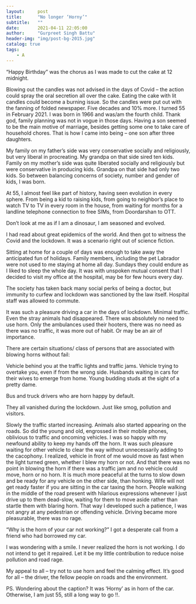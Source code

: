 ```yaml
---
layout:     post
title:      "No longer ‘Horny’"
subtitle:   ""
date:       2021-04-11 22:05:00
author:     "Gurpreet Singh Battu"
header-img: "img/post-bg-2015.jpg"
catalog: true
tags:
    - A
---
```

“Happy Birthday” was the chorus as I was made to cut the cake at 12 midnight.

Blowing out the candles was not advised in the days of Covid – the action could spray the oral secretion all over the cake. Eating the cake with lit candles could become a burning issue. So the candles were put out with the fanning of folded newspaper.
Five decades and 10% more. I turned 55 in February 2021. I was born in 1966 and was/am the fourth child. Thank god, family planning was not in vogue in those days. Having a son seemed to be the main motive of marriage, besides getting some one to take care of household chores. That is how I came into being – one son after three daughters.

My family on my father’s side was very conservative socially and religiously, but very liberal in procreating. My grandpa on that side sired ten kids. Family on my mother’s side was quite liberated socially and religiously but were conservative in producing kids. Grandpa on that side had only two kids. So between balancing concerns of society, number and gender of kids, I was born.

At 55, I almost feel like part of history, having seen evolution in every sphere. From being a kid to raising kids, from going to neighbor’s place to watch TV to TV in every room in the house, from waiting for months for a landline telephone connection to free SIMs, from Doordarshan to OTT.

Don’t look at me as if I am a dinosaur, I am seasoned and evolved.

I had read about great epidemics of the world. And then got to witness the Covid and the lockdown. It was a scenario right out of science fiction.

Sitting at home for a couple of days was enough to take away the anticipated fun of holidays. Family members, including the pet Labrador were not used to me staying at home all day. Sundays they could endure as I liked to sleep the whole day. It was with unspoken mutual consent that I decided to visit my office at the hospital, may be for few hours every day.

The society has taken back many social perks of being a doctor, but immunity to curfew and lockdown was sanctioned by the law itself. Hospital staff was allowed to commute.

It was such a pleasure driving a car in the days of lockdown. Minimal traffic. Even the stray animals had disappeared. There was absolutely no need to use horn. Only the ambulances used their hooters, there was no need as there was no traffic, it was more out of habit. Or may be an air of importance.

There are certain situations/ class of persons that are associated with blowing horns without fail:

Vehicle behind you at the traffic lights and traffic jams.
Vehicle trying to overtake you, even if from the wrong side.
Husbands waiting in cars for their wives to emerge from home.
Young budding studs at the sight of a pretty dame.

Bus and truck drivers who are horn happy by default.

They all vanished during the lockdown. Just like smog, pollution and visitors.

Slowly the traffic started increasing. Animals also started appearing on the roads. So did the young and old, engrossed in their mobile phones, oblivious to traffic and oncoming vehicles. I was so happy with my newfound ability to keep my hands off the horn. It was such pleasure waiting for other vehicle to clear the way without unnecessarily adding to the cacophony. I realized, vehicle in front of me would move as fast when the light turned green, whether I blew my horn or not. And that there was no point in blowing the horn if there was a traffic jam and no vehicle could move, horn or no horn. It is much more peaceful at the turns to slow down and be ready for any vehicle on the other side, than honking. Wife will not get ready faster if you are sitting in the car taxing the horn. People walking in the middle of the road present with hilarious expressions whenever I just drive up to them dead-slow, waiting for them to move aside rather than startle them with blaring horn. That way I developed such a patience, I was not angry at any pedestrian or offending vehicle. Driving became more pleasurable, there was no rage.

“Why is the horn of your car not working?” I got a desperate call from a friend who had borrowed my car.

I was wondering with a smile. I never realized the horn is not working. I do not intend to get it repaired. Let it be my little contribution to reduce noise pollution and road rage.

My appeal to all – try not to use horn and feel the calming effect. It’s good for all – the driver, the fellow people on roads and the environment.

PS. Wondering about the caption? It was ‘Horny’ as in horn of the car. Otherwise, I am just 55, still a long way to go !!.